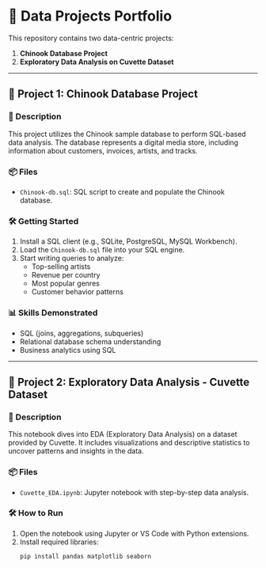 # 💼 Data Projects Portfolio

This repository contains two data-centric projects:

1. **Chinook Database Project**  
2. **Exploratory Data Analysis on Cuvette Dataset**

---

## 📁 Project 1: Chinook Database Project

### 📄 Description
This project utilizes the Chinook sample database to perform SQL-based data analysis. The database represents a digital media store, including information about customers, invoices, artists, and tracks.

### 📦 Files
- `Chinook-db.sql`: SQL script to create and populate the Chinook database.

### 🛠️ Getting Started
1. Install a SQL client (e.g., SQLite, PostgreSQL, MySQL Workbench).
2. Load the `Chinook-db.sql` file into your SQL engine.
3. Start writing queries to analyze:
   - Top-selling artists
   - Revenue per country
   - Most popular genres
   - Customer behavior patterns

### 📊 Skills Demonstrated
- SQL (joins, aggregations, subqueries)
- Relational database schema understanding
- Business analytics using SQL

---

## 📁 Project 2: Exploratory Data Analysis - Cuvette Dataset

### 📄 Description
This notebook dives into EDA (Exploratory Data Analysis) on a dataset provided by Cuvette. It includes visualizations and descriptive statistics to uncover patterns and insights in the data.

### 📦 Files
- `Cuvette_EDA.ipynb`: Jupyter notebook with step-by-step data analysis.

### 🛠️ How to Run
1. Open the notebook using Jupyter or VS Code with Python extensions.
2. Install required libraries:
   ```bash
   pip install pandas matplotlib seaborn
